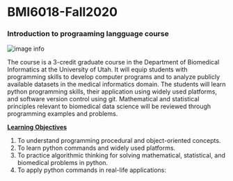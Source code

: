 # BMI6018-Fall2020
### Introduction to prograaming langguage course      

![image info](./pictures/image.png)

The course is a 3-credit graduate course in the Department of Biomedical Informatics at the University of Utah. It will equip students with programming skills to develop computer programs and to analyze publicly available datasets in the medical informatics domain. The students will learn python programming skills, their application using widely used platforms, and software version control using git. Mathematical and statistical principles relevant to biomedical data science will be reviewed through programming examples and problems.

<ins><b>Learning Objectives</b></ins>

  1. To understand programming procedural and object-oriented concepts.
  2. To learn python commands and widely used platforms.
  3. To practice algorithmic thinking for solving mathematical, statistical, and biomedical problems in python.
  4. To apply python commands in real-life applications:



